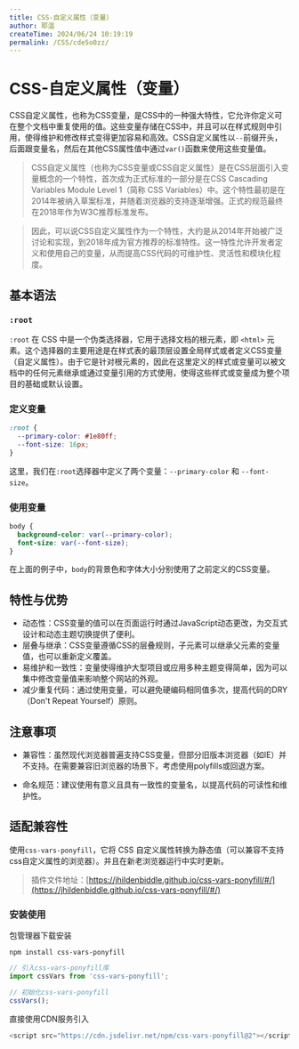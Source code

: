 ```yaml
---
title: CSS-自定义属性（变量）
author: 耶温
createTime: 2024/06/24 10:19:19
permalink: /CSS/cde5o0zz/
---
```

# CSS-自定义属性（变量）

CSS自定义属性，也称为CSS变量，是CSS中的一种强大特性，它允许你定义可在整个文档中重复使用的值。这些变量存储在CSS中，并且可以在样式规则中引用，使得维护和修改样式变得更加容易和高效。CSS自定义属性以`--`前缀开头，后面跟变量名，然后在其他CSS属性值中通过`var()`函数来使用这些变量值。

> CSS自定义属性（也称为CSS变量或CSS自定义属性）是在CSS层面引入变量概念的一个特性，首次成为正式标准的一部分是在CSS Cascading Variables Module Level 1（简称 CSS Variables）中。这个特性最初是在2014年被纳入草案标准，并随着浏览器的支持逐渐增强。正式的规范最终在2018年作为W3C推荐标准发布。

> 因此，可以说CSS自定义属性作为一个特性，大约是从2014年开始被广泛讨论和实现，到2018年成为官方推荐的标准特性。这一特性允许开发者定义和使用自己的变量，从而提高CSS代码的可维护性、灵活性和模块化程度。


## 基本语法

### `:root`

`:root` 在 CSS 中是一个伪类选择器，它用于选择文档的根元素，即 `<html>` 元素。这个选择器的主要用途是在样式表的最顶层设置全局样式或者定义CSS变量（自定义属性）。由于它是针对根元素的，因此在这里定义的样式或变量可以被文档中的任何元素继承或通过变量引用的方式使用，使得这些样式或变量成为整个项目的基础或默认设置。

### 定义变量

```css
:root {
  --primary-color: #1e80ff;
  --font-size: 16px;
}
```
这里，我们在`:root`选择器中定义了两个变量：`--primary-color` 和 `--font-size`。

### 使用变量

```css
body {
  background-color: var(--primary-color);
  font-size: var(--font-size);
}
```
在上面的例子中，`body`的背景色和字体大小分别使用了之前定义的CSS变量。

## 特性与优势
-  动态性：CSS变量的值可以在页面运行时通过JavaScript动态更改，为交互式设计和动态主题切换提供了便利。
-  层叠与继承：CSS变量遵循CSS的层叠规则，子元素可以继承父元素的变量值，也可以重新定义覆盖。
-  易维护和一致性：变量使得维护大型项目或应用多种主题变得简单，因为可以集中修改变量值来影响整个网站的外观。
-  减少重复代码：通过使用变量，可以避免硬编码相同值多次，提高代码的DRY（Don't Repeat Yourself）原则。
## 注意事项
- 兼容性：虽然现代浏览器普遍支持CSS变量，但部分旧版本浏览器（如IE）并不支持。在需要兼容旧浏览器的场景下，考虑使用polyfills或回退方案。


- 命名规范：建议使用有意义且具有一致性的变量名，以提高代码的可读性和维护性。


## 适配兼容性

使用`css-vars-ponyfill`，它将 CSS 自定义属性转换为静态值（可以兼容不支持css自定义属性的浏览器）。并且在新老浏览器运行中实时更新。

> 插件文件地址：[https://jhildenbiddle.github.io/css-vars-ponyfill/#/](https://jhildenbiddle.github.io/css-vars-ponyfill/#/)

### 安装使用

包管理器下载安装
```shell
npm install css-vars-ponyfill
```
```js
// 引入css-vars-ponyfill库
import cssVars from 'css-vars-ponyfill';

// 初始化css-vars-ponyfill
cssVars();
```
直接使用CDN服务引入
```js
<script src="https://cdn.jsdelivr.net/npm/css-vars-ponyfill@2"></script>
```